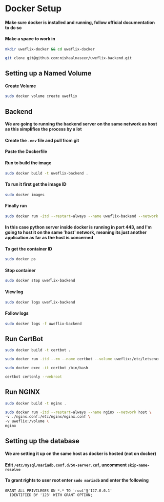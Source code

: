 # Docker Setup

#### Make sure docker is installed and running, follow official documentation to do so
#### Make a space to work in
```bash
mkdir uweflix-docker && cd uweflix-docker
```
```bash
git clone git@github.com:nishaalnaseer/uweflix-backend.git
```

## Setting up a Named Volume

#### Create Volume
```bash
sudo docker volume create uweflix
```

## Backend

#### We are going to running the backend server on the same network as host as this simplifies the process by a lot
#### Create the ```.env``` file and pull from git
#### Paste the Dockerfile 
#### Run to build the image
```bash
sudo docker build -t uweflix-backend .
```
#### To run it first get the image ID
```bash
sudo docker images
```

#### Finally run
```bash
sudo docker run -itd --restart=always --name uweflix-backend --network host --volume uweflix:/volume  uweflix-backend
```
#### In this case python server inside docker is running in port 443, and I'm going to host it on the same 'host' network, meaning its just another application as far as the host is concerned

#### To get the container ID
```bash
sudo docker ps
```

#### Stop container
```bash
sudo docker stop uweflix-backend
```

#### View log 
```bash
sudo docker logs uweflix-backend
```

#### Follow logs 
```bash
sudo docker logs -f uweflix-backend
```

## Run CertBot

```bash
sudo docker build -t certbot .
```

```bash
sudo docker run -itd --rm --name certbot --volume uweflix:/etc/letsencrypt certbot
```
```bash
sudo docker exec -it certbot /bin/bash 
```
```bash
certbot certonly --webroot
```

## Run NGINX
```bash
sudo docker build -t nginx .
```

```bash
sudo docker run -itd --restart=always --name nginx --network host \
-v ./nginx.conf:/etc/nginx/nginx.conf \
-v uweflix:/volume \
nginx
```

## Setting up the database
#### We are setting it up on the same host as docker is hosted (not on docker)
#### Edit ```/etc/mysql/mariadb.conf.d/50-server.cnf```, uncomment ```skip-name-resolve```
#### To grant rights to user root enter ```sudo mariadb``` and enter the following 
```
GRANT ALL PRIVILEGES ON *.* TO 'root'@'127.0.0.1' 
  IDENTIFIED BY '123' WITH GRANT OPTION;
```